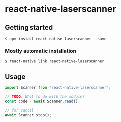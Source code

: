 # react-native-laserscanner

## Getting started

`$ npm install react-native-laserscanner --save`

### Mostly automatic installation

`$ react-native link react-native-laserscanner`

## Usage

```javascript
import Scanner from "react-native-laserscanner";

// TODO: What to do with the module?
const code = await Scanner.read();

// for cancel
await Scanner.stop();
```
